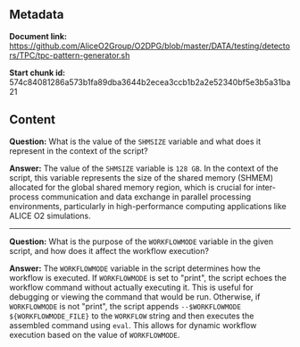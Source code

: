 ## Metadata

**Document link:** https://github.com/AliceO2Group/O2DPG/blob/master/DATA/testing/detectors/TPC/tpc-pattern-generator.sh

**Start chunk id:** 574c84081286a573b1fa89dba3644b2ecea3ccb1b2a2e52340bf5e3b5a31ba21

## Content

**Question:** What is the value of the `SHMSIZE` variable and what does it represent in the context of the script?

**Answer:** The value of the `SHMSIZE` variable is `128 GB`. In the context of the script, this variable represents the size of the shared memory (SHMEM) allocated for the global shared memory region, which is crucial for inter-process communication and data exchange in parallel processing environments, particularly in high-performance computing applications like ALICE O2 simulations.

---

**Question:** What is the purpose of the `WORKFLOWMODE` variable in the given script, and how does it affect the workflow execution?

**Answer:** The `WORKFLOWMODE` variable in the script determines how the workflow is executed. If `WORKFLOWMODE` is set to "print", the script echoes the workflow command without actually executing it. This is useful for debugging or viewing the command that would be run. Otherwise, if `WORKFLOWMODE` is not "print", the script appends `--$WORKFLOWMODE ${WORKFLOWMODE_FILE}` to the `WORKFLOW` string and then executes the assembled command using `eval`. This allows for dynamic workflow execution based on the value of `WORKFLOWMODE`.